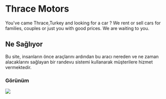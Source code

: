 <h1>Thrace Motors</h1>

You've came Thrace,Turkey and looking for a car ? We rent or sell cars for families, couples or just you with good prices. We are waiting to you.

<h2>Ne Sağlıyor</h2>

Bu site, insanların önce araçlarını ardından bu aracı nereden ve ne zaman alacaklarını sağlayan bir randevu sistemi kullanarak müşterilere hizmet vermektedir.

<h3>Görünüm</h3>

![](rental.gif)
